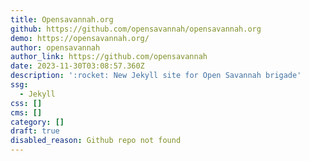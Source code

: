 ```yaml
---
title: Opensavannah.org
github: https://github.com/opensavannah/opensavannah.org
demo: https://opensavannah.org/
author: opensavannah
author_link: https://github.com/opensavannah
date: 2023-11-30T03:08:57.360Z
description: ':rocket: New Jekyll site for Open Savannah brigade'
ssg:
  - Jekyll
css: []
cms: []
category: []
draft: true
disabled_reason: Github repo not found
---
```

